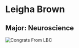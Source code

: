 # Leigha Brown

## Major: Neuroscience

<img class="markdownImage" src="./markdownAssetPath/Congrats-from-LBC.png" alt="Congrats From LBC"/>